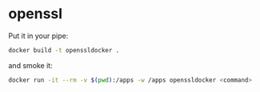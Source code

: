 # openssl

Put it in your pipe:

```bash
docker build -t openssldocker .
```

and smoke it:

```bash
docker run -it --rm -v $(pwd):/apps -w /apps openssldocker <command>
```
